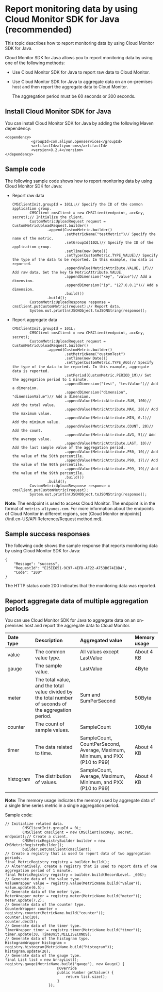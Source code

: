 # Report monitoring data by using Cloud Monitor SDK for Java \(recommended\)

This topic describes how to report monitoring data by using Cloud Monitor SDK for Java.

Cloud Monitor SDK for Java allows you to report monitoring data by using one of the following methods:

-   Use Cloud Monitor SDK for Java to report raw data to Cloud Monitor.
-   Use Cloud Monitor SDK for Java to aggregate data on an on-premises host and then report the aggregate data to Cloud Monitor.

    The aggregation period must be 60 seconds or 300 seconds.


## Install Cloud Monitor SDK for Java

You can install Cloud Monitor SDK for Java by adding the following Maven dependency:

```
<dependency>
            <groupId>com.aliyun.openservices</groupId>
            <artifactId>aliyun-cms</artifactId>
            <version>0.2.4</version>
</dependency>
```

## Sample code

The following sample code shows how to report monitoring data by using Cloud Monitor SDK for Java:

-   Report raw data

    ```
    CMSClientInit.groupId = 101L;// Specify the ID of the common application group.
            CMSClient cmsClient = new CMSClient(endpoint, accKey, secret);// Initialize the client.
            CustomMetricUploadRequest request = CustomMetricUploadRequest.builder()
                    .append(CustomMetric.builder()
                            .setMetricName("testMetric")// Specify the name of the metric.
                            .setGroupId(102L)// Specify the ID of the application group.
                            .setTime(new Date())
                            .setType(CustomMetric.TYPE_VALUE)// Specify the type of the data to be reported. In this example, raw data is reported.
                            .appendValue(MetricAttribute.VALUE, 1f)// Add raw data. Set the key to MetricAttribute.VALUE.
                            .appendDimension("key", "value")// Add a dimension.
                            .appendDimension("ip", "127.0.0.1")// Add a dimension.
                            .build())
                    .build();
            CustomMetricUploadResponse response = cmsClient.putCustomMetric(request);// Report data.
            System.out.println(JSONObject.toJSONString(response));
    ```

-   Report aggregate data

    ```
    CMSClientInit.groupId = 101L;
            CMSClient cmsClient = new CMSClient(endpoint, accKey, secret);
            CustomMetricUploadRequest request = CustomMetricUploadRequest.builder()
                    .append(CustomMetric.builder()
                            .setMetricName("customTest")
                            .setTime(new Date())
                            .setType(CustomMetric.TYPE_AGG)// Specify the type of the data to be reported. In this example, aggregate data is reported.
                            .setPeriod(CustomMetric.PERIOD_1M)// Set the aggregation period to 1 minute.
                            .appendDimension("test", "testValue")// Add a dimension.
                            .appendDimension("dimension", "dimensionValue")// Add a dimension.
                            .appendValue(MetricAttribute.SUM, 100)// Add the total value.
                            .appendValue(MetricAttribute.MAX, 20)// Add the maximum value.
                            .appendValue(MetricAttribute.MIN, 0.1)// Add the minimum value.
                            .appendValue(MetricAttribute.COUNT, 20)// Add the count.
                            .appendValue(MetricAttribute.AVG, 5)// Add the average value.
                            .appendValue(MetricAttribute.LAST, 10)// Add the last sample value of the aggregation period.
                            .appendValue(MetricAttribute.P50, 10)// Add the value of the 50th percentile.
                            .appendValue(MetricAttribute.P90, 17)// Add the value of the 90th percentile.
                            .appendValue(MetricAttribute.P99, 19)// Add the value of the 99th percentile.
                            .build())
                    .build();
            CustomMetricUploadResponse response = cmsClient.putCustomMetric(request);
            System.out.println(JSONObject.toJSONString(response));
    ```


**Note:** The endpoint is used to access Cloud Monitor. The endpoint is in the format of `metrics.aliyuncs.com`. For more information about the endpoints of Cloud Monitor in different regions, see [Cloud Monitor endpoints](/intl.en-US/API Reference/Request method.md).

## Sample success responses

The following code shows the sample response that reports monitoring data by using Cloud Monitor SDK for Java:

```
{
    "Message": "success",
    "RequestId": "E25EE651-9C97-4EFD-AF22-A753B674E8D4",
    "Code": "200"
}
```

The HTTP status code 200 indicates that the monitoring data was reported.

## Report aggregate data of multiple aggregation periods

You can use Cloud Monitor SDK for Java to aggregate data on an on-premises host and report the aggregate data to Cloud Monitor.

|Date type|Description|Aggregated value|Memory usage|
|:--------|:----------|:---------------|:-----------|
|value|The common value type.|All values except LastValue|About 4 KB|
|gauge|The sample value.|LastValue|4Byte|
|meter|The total value, and the total value divided by the total number of seconds of the aggregation period.|Sum and SumPerSecond|50Byte|
|counter|The count of sample values.|SampleCount|10Byte|
|timer|The data related to time.|SampleCount, CountPerSecond, Average, Maximum, Minimum, and PXX \(P10 to P99\)|About 4 KB|
|histogram|The distribution of values.|SampleCount, Average, Maximum, Minimum, and PXX \(P10 to P99\)|About 4 KB|

**Note:** The memory usage indicates the memory used by aggregate data of a single time series metric in a single aggregation period.

Sample code:

```
// Initialize related data.
        CMSClientInit.groupId = 0L;
        CMSClient cmsClient = new CMSClient(accKey, secret, endpoint);// Create a client.
        CMSMetricRegistryBuilder builder = new CMSMetricRegistryBuilder();
        builder.setCmsClient(cmsClient);
// Create a registry that is used to report data of two aggregation periods.
final MetricRegistry registry = builder.build();
// Alternatively, create a registry that is used to report data of one aggregation period of 1 minute.
final MetricRegistry registry = builder.build(RecordLevel. _60S);
// Generate data of the value type.
ValueWrapper value = registry.value(MetricName.build("value"));
value.update(6.5);
// Generate data of the meter type.
MeterWrapper meter = registry.meter(MetricName.build("meter"));
meter.update(7.2);
// Generate data of the counter type.
CounterWrapper counter = registry.counter(MetricName.build("counter"));
counter.inc(20);
counter.dec(5);
// Generate data of the timer type.
TimerWrapper timer = registry.timer(MetricName.build("timer"));
timer.update(30, TimeUnit.MILLISECONDS);
// Generate data of the histogram type.
HistogramWrapper histogram = registry.histogram(MetricName.build("histogram"));
histogram.update(20);
// Generate data of the gauge type.
final List list = new ArrayList();
registry.gauge(MetricName.build("gauge"), new Gauge() {
                        @Override
                        public Number getValue() {
                            return list.size();
                        }
                    });
```

